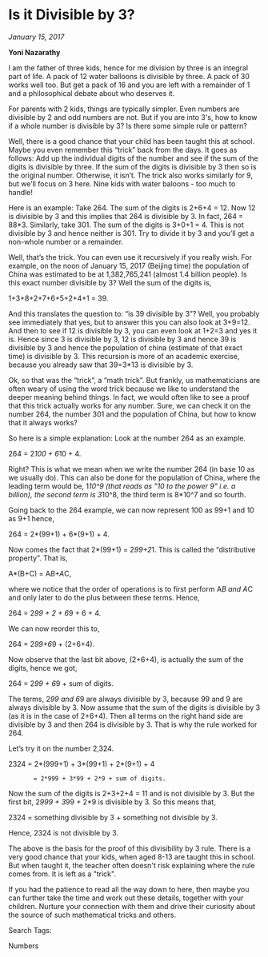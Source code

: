 
# Is it Divisible by 3?
*January 15, 2017*


**Yoni Nazarathy**


 

I am the father of three kids, hence for me division by three is an integral part of life. A pack of 12 water balloons is divisible by three. A pack of 30 works well too. But get a pack of 16 and you are left with a remainder of 1 and a philosophical debate about who deserves it.

 

For parents with 2 kids, things are typically simpler. Even numbers are divisible by 2 and odd numbers are not. But if you are into 3's, how to know if a whole number is divisible by 3? Is there some simple rule or pattern?

 

Well, there is a good chance that your child has been taught this at school. Maybe you even remember this “trick” back from the days. It goes as follows: Add up the individual digits of the number and see if the sum of the digits is divisible by three. If the sum of the digits is divisible by 3 then so is the original number. Otherwise, it isn’t. The trick also works similarly for 9, but we’ll focus on 3 here. Nine kids with water baloons - too much to handle!

 

Here is an example: Take 264. The sum of the digits is 2+6+4 = 12. Now 12 is divisible by 3 and this implies that 264 is divisible by 3. In fact, 264 = 88*3. Similarly, take 301. The sum of the digits is 3+0+1 = 4. This is not divisible by 3 and hence neither is 301. Try to divide it by 3 and you’ll get a non-whole number or a remainder.

 

Well, that’s the trick. You can even use it recursively if you really wish. For example, on the noon of January 15, 2017 (Beijing time) the population of China was estimated to be at 1,382,765,241 (almost 1.4 billion people). Is this exact number divisible by 3? Well the sum of the digits is,

 

1+3+8+2+7+6+5+2+4+1 = 39.

 

And this translates the question to: “is 39 divisible by 3”? Well, you probably see immediately that yes, but to answer this you can also look at 3+9=12. And then to see if 12 is divisible by 3, you can even look at 1+2=3 and yes it is. Hence since 3 is divisible by 3, 12 is divisible by 3 and hence 39 is divisible by 3 and hence the population of china (estimate of that exact time) is divisible by 3. This recursion is more of an academic exercise, because you already saw that 39=3*13 is divisible by 3.

 

Ok, so that was the “trick”, a “math trick”. But frankly, us mathematicians are often weary of using the word trick because we like to understand the deeper meaning behind things. In fact, we would often like to see a proof that this trick actually works for any number. Sure, we can check it on the number 264, the number 301 and the population of China, but how to know that it always works?

 

So here is a simple explanation: Look at the number 264 as an example.

 

264 = 2*100 + 6*10 + 4.

 

Right? This is what we mean when we write the number 264 (in base 10 as we usually do). This can also be done for the population of China, where the leading term would be, 1*10^9 (that reads as "10 to the power 9" i.e. a billion), the second term is 3*10^8, the third term is 8*10^7 and so fourth. 

 

Going back to the 264 example, we can now represent 100 as 99+1 and 10 as 9+1 hence,

 

264 = 2*(99+1) + 6*(9+1) + 4.

 

Now comes the fact that 2*(99+1) = 2*99+2*1. This is called the “distributive property”. That is,

 

A*(B+C) = A*B+A*C,

 

where we notice that the order of operations is to first perform A*B and A*C and only later to do the plus between these terms. Hence,

 

264 = 2*99 + 2 + 6*9 + 6 + 4.

 

We can now reorder this to,

 

264 = 2*99+6*9 + (2+6+4).

 

Now observe that the last bit above, (2+6+4), is actually the sum of the digits, hence we got,

 

264 = 2*99 + 6*9 + sum of digits.

 

The terms, 2*99 and 6*9 are always divisible by 3,  because 99 and 9 are always divisible by 3. Now assume that the sum of the digits is divisible by 3 (as it is in the case of 2+6+4). Then all terms on the right hand side are divisible by 3 and then 264 is divisible by 3. That is why the rule worked for 264.

 

Let’s try it on the number 2,324.

 

2324 = 2*(999+1) + 3*(99+1) + 2*(9+1) + 4

           = 2*999 + 3*99 + 2*9 + sum of digits.

 

Now the sum of the digits is 2+3+2+4 = 11 and is not divisible by 3. But the first bit, 2*999 + 3*99 + 2*9 is divisible by 3. So this means that,

 

2324 =  something divisible by 3 + something not divisible by 3.

 

Hence, 2324 is not divisible by 3.

 

The above is the basis for the proof of this divisibility by 3 rule. There is a very good chance that your kids, when aged 8-13 are taught this in school. But when taught it, the teacher often doesn't risk explaining where the rule comes from. It is left as a "trick".

 

If you had the patience to read all the way down to here, then maybe you can further take the time and work out these details, together with your children. Nurture your connection with them and drive their curiosity about the source of such mathematical tricks and others.

Search Tags:

Numbers

